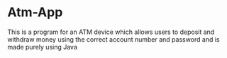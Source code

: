 # Atm-App
 This is a program for an ATM device which allows users to deposit and withdraw money using the
correct account number and password and is made purely using Java 
